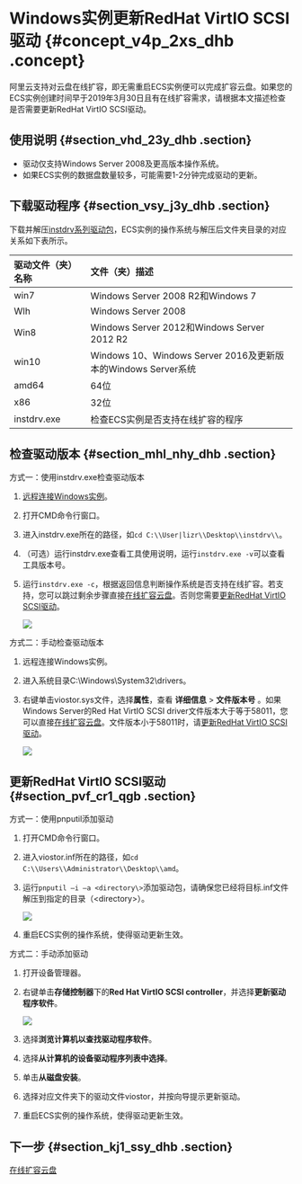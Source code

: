 # Windows实例更新RedHat VirtIO SCSI驱动 {#concept_v4p_2xs_dhb .concept}

阿里云支持对云盘在线扩容，即无需重启ECS实例便可以完成扩容云盘。如果您的ECS实例创建时间早于2019年3月30日且有在线扩容需求，请根据本文描述检查是否需要更新RedHat VirtIO SCSI驱动。

## 使用说明 {#section_vhd_23y_dhb .section}

-   驱动仅支持Windows Server 2008及更高版本操作系统。
-   如果ECS实例的数据盘数量较多，可能需要1-2分钟完成驱动的更新。

## 下载驱动程序 {#section_vsy_j3y_dhb .section}

下载并解压[instdrv系列驱动包](http://docs-aliyun.cn-hangzhou.oss.aliyun-inc.com/assets/attach/94181/cn_zh/1562808507113/instdrv.zip)，ECS实例的操作系统与解压后文件夹目录的对应关系如下表所示。

|驱动文件（夹）名称|文件（夹）描述|
|:--------|:------|
|win7|Windows Server 2008 R2和Windows 7|
|Wlh|Windows Server 2008|
|Win8|Windows Server 2012和Windows Server 2012 R2|
|win10|Windows 10、Windows Server 2016及更新版本的Windows Server系统|
|amd64|64位|
|x86|32位|
|instdrv.exe|检查ECS实例是否支持在线扩容的程序|

## 检查驱动版本 {#section_mhl_nhy_dhb .section}

方式一：使用instdrv.exe检查驱动版本

1.  [远程连接Windows实例](cn.zh-CN/实例/连接实例/连接Windows实例/在本地客户端上连接Windows实例.md#)。
2.  打开CMD命令行窗口。
3.  进入instdrv.exe所在的路径，如`cd C:\\User|lizr\\Desktop\\instdrv\\`。
4.  （可选）运行instdrv.exe查看工具使用说明，运行`instdrv.exe -v`可以查看工具版本号。
5.  运行`instdrv.exe -c`，根据返回信息判断操作系统是否支持在线扩容。若支持，您可以跳过剩余步骤直接[在线扩容云盘](cn.zh-CN/块存储/云盘/扩容云盘/在线扩容云盘.md#)。否则您需要[更新RedHat VirtIO SCSI驱动](#)。

    ![](http://static-aliyun-doc.oss-cn-hangzhou.aliyuncs.com/assets/img/146927/156280872041813_zh-CN.png)


方式二：手动检查驱动版本

1.  远程连接Windows实例。
2.  进入系统目录C:\\Windows\\System32\\drivers。
3.  右键单击viostor.sys文件，选择**属性**，查看 **详细信息** \> **文件版本号** 。如果Windows Server的Red Hat VirtIO SCSI driver文件版本大于等于58011，您可以直接[在线扩容云盘](cn.zh-CN/块存储/云盘/扩容云盘/在线扩容云盘.md#)。文件版本小于58011时，请[更新RedHat VirtIO SCSI驱动](#)。

    ![](http://static-aliyun-doc.oss-cn-hangzhou.aliyuncs.com/assets/img/146927/156280872041818_zh-CN.png)


## 更新RedHat VirtIO SCSI驱动 {#section_pvf_cr1_qgb .section}

方式一：使用pnputil添加驱动

1.  打开CMD命令行窗口。
2.  进入viostor.inf所在的路径，如`cd C:\\Users\\Administrator\\Desktop\\amd`。
3.  运行`pnputil –i –a <directory\>`添加驱动包，请确保您已经将目标.inf文件解压到指定的目录（<directory\>）。

    ![](http://static-aliyun-doc.oss-cn-hangzhou.aliyuncs.com/assets/img/146927/156280872041303_zh-CN.png)

4.  重启ECS实例的操作系统，使得驱动更新生效。

方式二：手动添加驱动

1.  打开设备管理器。
2.  右键单击**存储控制器**下的**Red Hat VirtIO SCSI controller**，并选择**更新驱动程序软件**。

    ![](http://static-aliyun-doc.oss-cn-hangzhou.aliyuncs.com/assets/img/146927/156280872041810_zh-CN.png)

3.  选择**浏览计算机以查找驱动程序软件**。
4.  选择**从计算机的设备驱动程序列表中选择**。
5.  单击**从磁盘安装**。
6.  选择对应文件夹下的驱动文件viostor，并按向导提示更新驱动。
7.  重启ECS实例的操作系统，使得驱动更新生效。

## 下一步 {#section_kj1_ssy_dhb .section}

[在线扩容云盘](cn.zh-CN/块存储/云盘/扩容云盘/在线扩容云盘.md#)

